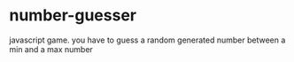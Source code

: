 # number-guesser
javascript game. you have to guess a random generated number between a min and a max number 
